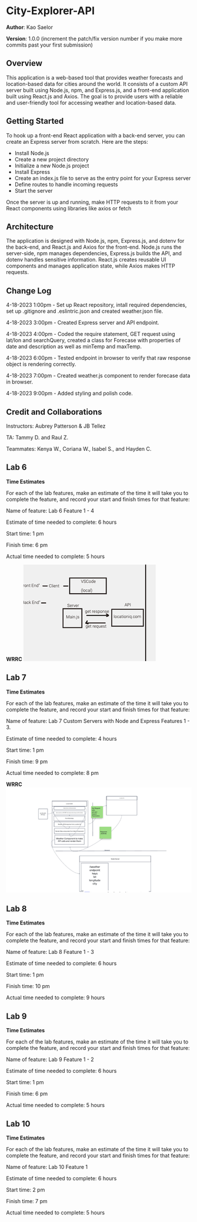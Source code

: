 # City-Explorer-API

**Author**: Kao Saelor

**Version**: 1.0.0 (increment the patch/fix version number if you make more commits past your first submission)

## Overview
This application is a web-based tool that provides weather forecasts and location-based data for cities around the world. It consists of a custom API server built using Node.js, npm, and Express.js, and a front-end application built using React.js and Axios. The goal is to provide users with a reliable and user-friendly tool for accessing weather and location-based data.

## Getting Started
To hook up a front-end React application with a back-end server, you can create an Express server from scratch. Here are the steps:

- Install Node.js
- Create a new project directory
- Initialize a new Node.js project
- Install Express
- Create an index.js file to serve as the entry point for your Express server
- Define routes to handle incoming requests
- Start the server

Once the server is up and running, make HTTP requests to it from your React components using libraries like axios or fetch

## Architecture
The application is designed with Node.js, npm, Express.js, and dotenv for the back-end, and React.js and Axios for the front-end. Node.js runs the server-side, npm manages dependencies, Express.js builds the API, and dotenv handles sensitive information. React.js creates reusable UI components and manages application state, while Axios makes HTTP requests.

## Change Log
4-18-2023 1:00pm - Set up React repository, intall required dependencies, set up .gitignore and .eslintric.json and created weather.json file.

4-18-2023 3:00pm - Created Express server and API endpoint.

4-18-2023 4:00pm - Coded the require statement, GET request using lat/lon and searchQuery, created a class for Forecase with properties of date and description as well as minTemp and maxTemp.

4-18-2023 6:00pm - Tested endpoint in browser to verify that raw response object is rendering correctly.

4-18-2023 7:00pm - Created weather.js component to render forecase data in browser.

4-18-2023 9:00pm - Added styling and polish code.

## Credit and Collaborations
Instructors: Aubrey Patterson & JB Tellez

TA: Tammy D. and Raul Z.

Teammates: Kenya W., Coriana W., Isabel S., and Hayden C.



## Lab 6
**Time Estimates**

For each of the lab features, make an estimate of the time it will take you to complete the feature, and record your start and finish times for that feature:

Name of feature: Lab 6 Feature 1 - 4

Estimate of time needed to complete: 6 hours

Start time: 1 pm

Finish time: 6 pm

Actual time needed to complete: 5 hours

**WRRC**
![WRRC](lab6WRRC.png)


## Lab 7
**Time Estimates**

For each of the lab features, make an estimate of the time it will take you to complete the feature, and record your start and finish times for that feature:

Name of feature: Lab 7 Custom Servers with Node and Express Features 1 - 3.

Estimate of time needed to complete: 4 hours

Start time: 1 pm

Finish time: 9 pm

Actual time needed to complete: 8 pm

**WRRC**
![WRRC](lab7WRRC.png)


## Lab 8
**Time Estimates**

For each of the lab features, make an estimate of the time it will take you to complete the feature, and record your start and finish times for that feature:

Name of feature: Lab 8 Feature 1 - 3

Estimate of time needed to complete: 6 hours

Start time: 1 pm

Finish time: 10 pm

Actual time needed to complete: 9 hours


## Lab 9
**Time Estimates**

For each of the lab features, make an estimate of the time it will take you to complete the feature, and record your start and finish times for that feature:

Name of feature: Lab 9 Feature 1 - 2

Estimate of time needed to complete: 6 hours

Start time: 1 pm

Finish time: 6 pm

Actual time needed to complete: 5 hours

## Lab 10
**Time Estimates**

For each of the lab features, make an estimate of the time it will take you to complete the feature, and record your start and finish times for that feature:

Name of feature: Lab 10 Feature 1

Estimate of time needed to complete: 6 hours

Start time: 2 pm

Finish time: 7 pm

Actual time needed to complete: 5 hours
